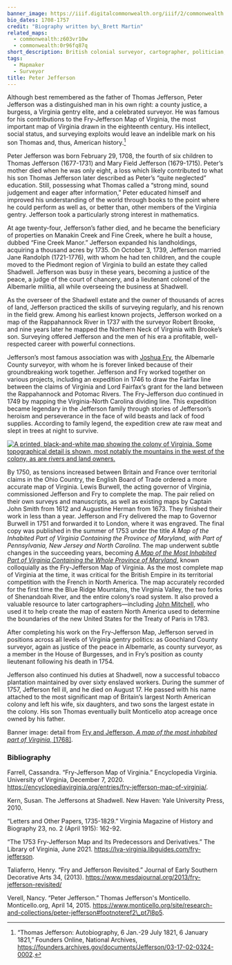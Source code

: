 ```yaml
---
banner_image: https://iiif.digitalcommonwealth.org/iiif/2/commonwealth:q524mt69t/6312,6941,8728,3981/,1200/0/default.jpg
bio_dates: 1708-1757
credit: "Biography written by\_Brett Martin"
related_maps:
  - commonwealth:z603vr10w
  - commonwealth:0r96fq87q
short_description: British colonial surveyor, cartographer, politician, and planter
tags:
  - Mapmaker
  - Surveyor
title: Peter Jefferson
---
```

Although best remembered as the father of Thomas Jefferson, Peter Jefferson was a distinguished man in his own right: a county justice, a burgess, a Virginia gentry elite, and a celebrated surveyor. He was famous for his contributions to the Fry-Jefferson Map of Virginia, the most important map of Virginia drawn in the eighteenth century. His intellect, social status, and surveying exploits would leave an indelible mark on his son Thomas and, thus, American history.[^1]

Peter Jefferson was born February 29, 1708, the fourth of six children to Thomas Jefferson (1677-1731) and Mary Field Jefferson (1679-1715). Peter’s mother died when he was only eight, a loss which likely contributed to what his son Thomas Jefferson later described as Peter’s “quite neglected” education. Still, possessing what Thomas called a “strong mind, sound judgement and eager after information,” Peter educated himself and improved his understanding of the world through books to the point where he could perform as well as, or better than, other members of the Virginia gentry. Jefferson took a particularly strong interest in mathematics.

At age twenty-four, Jefferson’s father died, and he became the beneficiary of properties on Manakin Creek and Fine Creek, where he built a house, dubbed “Fine Creek Manor.” Jefferson expanded his landholdings, acquiring a thousand acres by 1735. On October 3, 1739, Jefferson married Jane Randolph (1721-1776), with whom he had ten children, and the couple moved to the Piedmont region of Virginia to build an estate they called Shadwell. Jefferson was busy in these years, becoming a justice of the peace, a judge of the court of chancery, and a lieutenant colonel of the Albemarle militia, all while overseeing the business at Shadwell.

As the overseer of the Shadwell estate and the owner of thousands of acres of land, Jefferson practiced the skills of surveying regularly, and his renown in the field grew. Among his earliest known projects, Jefferson worked on a map of the Rappahannock River in 1737 with the surveyor Robert Brooke, and nine years later he mapped the Northern Neck of Virginia with Brooke’s son. Surveying offered Jefferson and the men of his era a profitable, well-respected career with powerful connections.

Jefferson’s most famous association was with [Joshua Fry](/people/joshua-fry), the Albemarle County surveyor, with whom he is forever linked because of their groundbreaking work together. Jefferson and Fry worked together on various projects, including an expedition in 1746 to draw the Fairfax line between the claims of Virginia and Lord Fairfax’s grant for the land between the Rappahannock and Potomac Rivers. The Fry-Jefferson duo continued in 1749 by mapping the Virginia-North Carolina dividing line. This expedition became legendary in the Jefferson family through stories of Jefferson’s heroism and perseverance in the face of wild beasts and lack of food supplies. According to family legend, the expedition crew ate raw meat and slept in trees at night to survive.

[![A printed, black-and-white map showing the colony of Virginia. Some topographical detail is shown, most notably the mountains in the west of the colony, as are rivers and land owners.](https://iiif.digitalcommonwealth.org/iiif/2/commonwealth:z603vr115/90,501,9046,5816/800,/0/default.jpg "Joshua Fry and Peter Jefferson's \"A map of the most inhabited part of Virginia\", better known as the Fry-Jefferson Map.")](/maps/commonwealth:z603vr10w)

By 1750, as tensions increased between Britain and France over territorial claims in the Ohio Country, the English Board of Trade ordered a more accurate map of Virginia. Lewis Burwell, the acting governor of Virginia, commissioned Jefferson and Fry to complete the map. The pair relied on their own surveys and manuscripts, as well as existing maps by Captain John Smith from 1612 and Augustine Herman from 1673. They finished their work in less than a year. Jefferson and Fry delivered the map to Governor Burwell in 1751 and forwarded it to London, where it was engraved. The final copy was published in the summer of 1753 under the title _A Map of the Inhabited Part of Virginia Containing the Province of Maryland, with Part of Pennsylvania, New Jersey and North Carolina_. The map underwent subtle changes in the succeeding years, becoming [_A Map of the Most Inhabited Part of Virginia Containing the Whole Province of Maryland_](/maps/commonwealth:z603vr10w), known colloquially as the Fry-Jefferson Map of Virginia. As the most complete map of Virginia at the time, it was critical for the British Empire in its territorial competition with the French in North America. The map accurately recorded for the first time the Blue Ridge Mountains, the Virginia Valley, the two forks of Shenandoah River, and the entire colony’s road system. It also proved a valuable resource to later cartographers—including [John Mitchell](/people/john-mitchell), who used it to help create the map of eastern North America used to determine the boundaries of the new United States for the Treaty of Paris in 1783.

After completing his work on the Fry-Jefferson Map, Jefferson served in positions across all levels of Virginia gentry politics: as Goochland County surveyor, again as justice of the peace in Albemarle, as county surveyor, as a member in the House of Burgesses, and in Fry’s position as county lieutenant following his death in 1754.

Jefferson also continued his duties at Shadwell, now a successful tobacco plantation maintained by over sixty enslaved workers. During the summer of 1757, Jefferson fell ill, and he died on August 17. He passed with his name attached to the most significant map of Britain’s largest North American colony and left his wife, six daughters, and two sons the largest estate in the colony. His son Thomas eventually built Monticello atop acreage once owned by his father.

Banner image: detail from [Fry and Jefferson, _A map of the most inhabited part of Virginia,_ \[1768\]](/maps/commonwealth:q524mt68j).

[^1]: “Thomas Jefferson: Autobiography, 6 Jan.-29 July 1821, 6 January 1821,” Founders Online, National Archives, https://founders.archives.gov/documents/Jefferson/03-17-02-0324-0002.

### Bibliography

Farrell, Cassandra. “Fry-Jefferson Map of Virginia.” Encyclopedia Virginia. University of Virginia, December 7, 2020. https://encyclopediavirginia.org/entries/fry-jefferson-map-of-virginia/.

Kern, Susan. The Jeffersons at Shadwell. New Haven: Yale University Press, 2010.

“Letters and Other Papers, 1735-1829.” Virginia Magazine of History and Biography 23, no. 2 (April 1915): 162-92.

“The 1753 Fry-Jefferson Map and Its Predecessors and Derivatives.” The Library of Virginia, June 2021. https://lva-virginia.libguides.com/fry-jefferson.

Taliaferro, Henry. “Fry and Jefferson Revisited.” Journal of Early Southern Decorative Arts 34, (2013). https://www.mesdajournal.org/2013/fry-jefferson-revisited/

Verell, Nancy. “Peter Jefferson.” Thomas Jefferson's Monticello. Monticello.org, April 14, 2015. https://www.monticello.org/site/research-and-collections/peter-jefferson#footnoteref2\_pt7l8p5.
